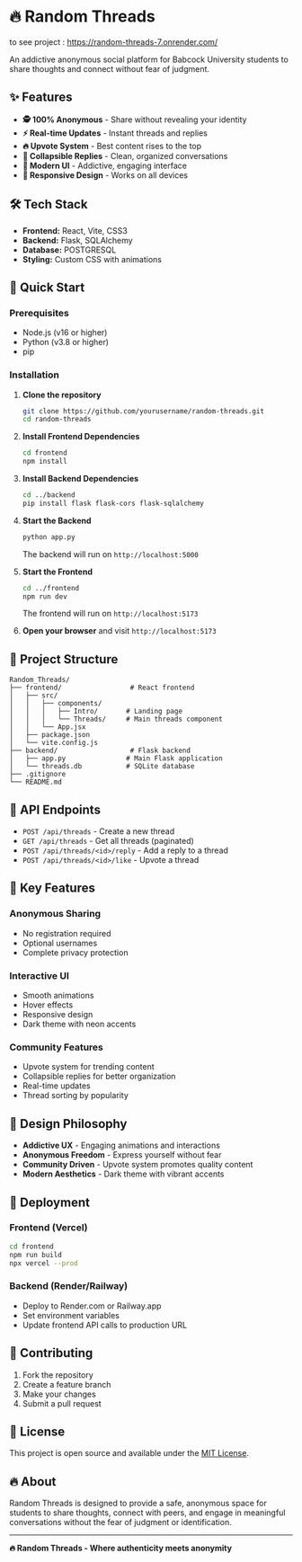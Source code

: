 ﻿# 🔥 Random Threads

 to see project : https://random-threads-7.onrender.com/

An addictive anonymous social platform for Babcock University students to share thoughts and connect without fear of judgment.

## ✨ Features

- **🕵️ 100% Anonymous** - Share without revealing your identity
- **⚡ Real-time Updates** - Instant threads and replies
- **🔥 Upvote System** - Best content rises to the top
- **💬 Collapsible Replies** - Clean, organized conversations
- **🎨 Modern UI** - Addictive, engaging interface
- **📱 Responsive Design** - Works on all devices

## 🛠️ Tech Stack

- **Frontend:** React, Vite, CSS3
- **Backend:** Flask, SQLAlchemy
- **Database:** POSTGRESQL
- **Styling:** Custom CSS with animations

## 🚀 Quick Start

### Prerequisites
- Node.js (v16 or higher)
- Python (v3.8 or higher)
- pip

### Installation

1. **Clone the repository**
   ```bash
   git clone https://github.com/yourusername/random-threads.git
   cd random-threads
   ```

2. **Install Frontend Dependencies**
   ```bash
   cd frontend
   npm install
   ```

3. **Install Backend Dependencies**
   ```bash
   cd ../backend
   pip install flask flask-cors flask-sqlalchemy
   ```

4. **Start the Backend**
   ```bash
   python app.py
   ```
   The backend will run on `http://localhost:5000`

5. **Start the Frontend**
   ```bash
   cd ../frontend
   npm run dev
   ```
   The frontend will run on `http://localhost:5173`

6. **Open your browser** and visit `http://localhost:5173`

## 📁 Project Structure

```
Random_Threads/
├── frontend/                 # React frontend
│   ├── src/
│   │   ├── components/
│   │   │   ├── Intro/       # Landing page
│   │   │   └── Threads/     # Main threads component
│   │   └── App.jsx
│   ├── package.json
│   └── vite.config.js
├── backend/                  # Flask backend
│   ├── app.py               # Main Flask application
│   └── threads.db           # SQLite database
├── .gitignore
└── README.md
```

## 🎯 API Endpoints

- `POST /api/threads` - Create a new thread
- `GET /api/threads` - Get all threads (paginated)
- `POST /api/threads/<id>/reply` - Add a reply to a thread
- `POST /api/threads/<id>/like` - Upvote a thread

## 🌟 Key Features

### Anonymous Sharing
- No registration required
- Optional usernames
- Complete privacy protection

### Interactive UI
- Smooth animations
- Hover effects
- Responsive design
- Dark theme with neon accents

### Community Features
- Upvote system for trending content
- Collapsible replies for better organization
- Real-time updates
- Thread sorting by popularity

## 🎨 Design Philosophy

- **Addictive UX** - Engaging animations and interactions
- **Anonymous Freedom** - Express yourself without fear
- **Community Driven** - Upvote system promotes quality content
- **Modern Aesthetics** - Dark theme with vibrant accents

## 🚀 Deployment

### Frontend (Vercel)
```bash
cd frontend
npm run build
npx vercel --prod
```

### Backend (Render/Railway)
- Deploy to Render.com or Railway.app
- Set environment variables
- Update frontend API calls to production URL

## 🤝 Contributing

1. Fork the repository
2. Create a feature branch
3. Make your changes
4. Submit a pull request

## 📄 License

This project is open source and available under the [MIT License](LICENSE).

## 🔥 About

Random Threads is designed to provide a safe, anonymous space for students to share thoughts, connect with peers, and engage in meaningful conversations without the fear of judgment or identification.

---

**🔥 Random Threads - Where authenticity meets anonymity**


